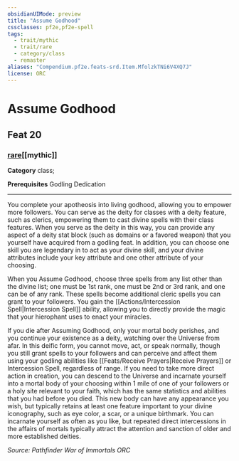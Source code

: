 ```yaml
---
obsidianUIMode: preview
title: "Assume Godhood"
cssclasses: pf2e,pf2e-spell
tags:
  - trait/mythic
  - trait/rare
  - category/class
  - remaster
aliases: "Compendium.pf2e.feats-srd.Item.MfolzkTNi6V4XQ7J"
license: ORC
---
```

# Assume Godhood
## Feat 20
### [rare](rare "Rare Rarity Trait")[[mythic]]

**Category** class; 



**Prerequisites** Godling Dedication
* * *
You complete your apotheosis into living godhood, allowing you to empower more followers. You can serve as the deity for classes with a deity feature, such as clerics, empowering them to cast divine spells with their class features. When you serve as the deity in this way, you can provide any aspect of a deity stat block (such as domains or a favored weapon) that you yourself have acquired from a godling feat. In addition, you can choose one skill you are legendary in to act as your divine skill, and your divine attributes include your key attribute and one other attribute of your choosing.

When you Assume Godhood, choose three spells from any list other than the divine list; one must be 1st rank, one must be 2nd or 3rd rank, and one can be of any rank. These spells become additional cleric spells you can grant to your followers. You gain the [[Actions/Intercession Spell|Intercession Spell]] ability, allowing you to directly provide the magic that your hierophant uses to enact your miracles.

If you die after Assuming Godhood, only your mortal body perishes, and you continue your existence as a deity, watching over the Universe from afar. In this deific form, you cannot move, act, or speak normally, though you still grant spells to your followers and can perceive and affect them using your godling abilities like [[Feats/Receive Prayers|Receive Prayers]] or Intercession Spell, regardless of range. If you need to take more direct action in creation, you can descend to the Universe and incarnate yourself into a mortal body of your choosing within 1 mile of one of your followers or a holy site relevant to your faith, which has the same statistics and abilities that you had before you died. This new body can have any appearance you wish, but typically retains at least one feature important to your divine iconography, such as eye color, a scar, or a unique birthmark. You can incarnate yourself as often as you like, but repeated direct intercessions in the affairs of mortals typically attract the attention and sanction of older and more established deities.

*Source: Pathfinder War of Immortals*
*ORC*